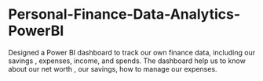 # Personal-Finance-Data-Analytics-PowerBI
Designed a Power BI dashboard to track our own finance data, including our savings , expenses,  income, and spends.
The dashboard help us to know about our net worth , our savings, how to manage our expenses.

